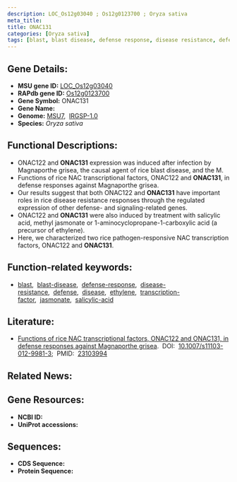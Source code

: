 ```yaml
---
description: LOC_Os12g03040 ; Os12g0123700 ; Oryza sativa
meta_title:
title: ONAC131
categories: [Oryza sativa]
tags: [blast, blast disease, defense response, disease resistance, defense, disease, ethylene, transcription factor, jasmonate, salicylic acid]
---
```


## Gene Details:
- **MSU gene ID:** [LOC_Os12g03040](http://rice.uga.edu/cgi-bin/ORF_infopage.cgi?orf=LOC_Os12g03040)  
- **RAPdb gene ID:** [Os12g0123700](https://rapdb.dna.affrc.go.jp/locus/?name=Os12g0123700)  
- **Gene Symbol:** ONAC131
- **Gene Name:**
- **Genome:**  [MSU7](http://rice.uga.edu/),&nbsp;&nbsp;[IRGSP-1.0](https://rapdb.dna.affrc.go.jp/download/irgsp1.html)
- **Species:** *Oryza sativa*

## Functional Descriptions:
   - ONAC122 and **ONAC131** expression was induced after infection by Magnaporthe grisea, the causal agent of rice blast disease, and the M.
   - Functions of rice NAC transcriptional factors, ONAC122 and **ONAC131**, in defense responses against Magnaporthe grisea.
   - Our results suggest that both ONAC122 and **ONAC131** have important roles in rice disease resistance responses through the regulated expression of other defense- and signaling-related genes.
   - ONAC122 and **ONAC131** were also induced by treatment with salicylic acid, methyl jasmonate or 1-aminocyclopropane-1-carboxylic acid (a precursor of ethylene).
   - Here, we characterized two rice pathogen-responsive NAC transcription factors, ONAC122 and **ONAC131**.

## Function-related keywords:
   - [blast](/tags/blast/),&nbsp;&nbsp;[blast-disease](/tags/blast-disease/),&nbsp;&nbsp;[defense-response](/tags/defense-response/),&nbsp;&nbsp;[disease-resistance](/tags/disease-resistance/),&nbsp;&nbsp;[defense](/tags/defense/),&nbsp;&nbsp;[disease](/tags/disease/),&nbsp;&nbsp;[ethylene](/tags/ethylene/),&nbsp;&nbsp;[transcription-factor](/tags/transcription-factor/),&nbsp;&nbsp;[jasmonate](/tags/jasmonate/),&nbsp;&nbsp;[salicylic-acid](/tags/salicylic-acid/)

## Literature:
   - [Functions of rice NAC transcriptional factors, ONAC122 and ONAC131, in defense responses against Magnaporthe grisea](https://www.doi.org/10.1007/s11103-012-9981-3).&nbsp;&nbsp;DOI:&nbsp;&nbsp;[10.1007/s11103-012-9981-3](https://www.doi.org/10.1007/s11103-012-9981-3);&nbsp;&nbsp;PMID:&nbsp;&nbsp;[23103994](https://pubmed.ncbi.nlm.nih.gov/23103994/)

## Related News:

## Gene Resources:
- **NCBI ID:**  []()
- **UniProt accessions:** [](https://www.uniprot.org/uniprotkb//entry)

## Sequences:
- **CDS Sequence:**
- **Protein Sequence:**
